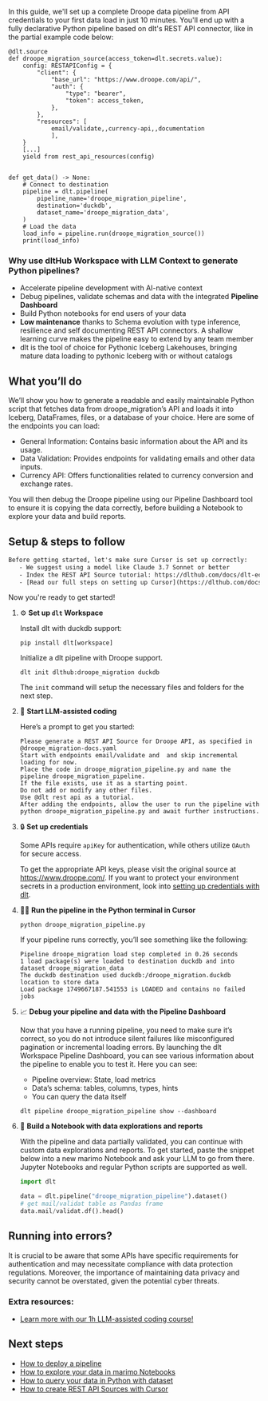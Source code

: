 In this guide, we'll set up a complete Droope data pipeline from API credentials to your first data load in just 10 minutes. You'll end up with a fully declarative Python pipeline based on dlt's REST API connector, like in the partial example code below:

```python-outcome
@dlt.source
def droope_migration_source(access_token=dlt.secrets.value):
    config: RESTAPIConfig = {
        "client": {
            "base_url": "https://www.droope.com/api/",
            "auth": {
                "type": "bearer",
                "token": access_token,
            },
        },
        "resources": [
            email/validate,,currency-api,,documentation
            ],
    }
    [...]
    yield from rest_api_resources(config)


def get_data() -> None:
    # Connect to destination
    pipeline = dlt.pipeline(
        pipeline_name='droope_migration_pipeline',
        destination='duckdb',
        dataset_name='droope_migration_data', 
    )
    # Load the data
    load_info = pipeline.run(droope_migration_source())
    print(load_info) 
```

### Why use dltHub Workspace with LLM Context to generate Python pipelines?

- Accelerate pipeline development with AI-native context
- Debug pipelines, validate schemas and data with the integrated **Pipeline Dashboard**
- Build Python notebooks for end users of your data
- **Low maintenance** thanks to Schema evolution with type inference, resilience and self documenting REST API connectors. A shallow learning curve makes the pipeline easy to extend by any team member
- dlt is the tool of choice for Pythonic Iceberg Lakehouses, bringing mature data loading to pythonic Iceberg with or without catalogs

## What you’ll do

We’ll show you how to generate a readable and easily maintainable Python script that fetches data from droope_migration’s API and loads it into Iceberg, DataFrames, files, or a database of your choice. Here are some of the endpoints you can load:

- General Information: Contains basic information about the API and its usage.
- Data Validation: Provides endpoints for validating emails and other data inputs.
- Currency API: Offers functionalities related to currency conversion and exchange rates.

You will then debug the Droope pipeline using our Pipeline Dashboard tool to ensure it is copying the data correctly, before building a Notebook to explore your data and build reports.

## Setup & steps to follow

```default
Before getting started, let's make sure Cursor is set up correctly:
   - We suggest using a model like Claude 3.7 Sonnet or better
   - Index the REST API Source tutorial: https://dlthub.com/docs/dlt-ecosystem/verified-sources/rest_api/ and add it to context as **@dlt rest api**
   - [Read our full steps on setting up Cursor](https://dlthub.com/docs/dlt-ecosystem/llm-tooling/cursor-restapi#23-configuring-cursor-with-documentation)
```

Now you're ready to get started!

1. ⚙️ **Set up `dlt` Workspace**
    
    Install dlt with duckdb support:
    ```shell
    pip install dlt[workspace]
    ```

    Initialize a dlt pipeline with Droope support.
    ```shell
    dlt init dlthub:droope_migration duckdb
    ```

    The `init` command will setup the necessary files and folders for the next step.
    
2. 🤠 **Start LLM-assisted coding**
    
    Here’s a prompt to get you started:
    
    ```prompt
    Please generate a REST API Source for Droope API, as specified in @droope_migration-docs.yaml 
    Start with endpoints email/validate and  and skip incremental loading for now. 
    Place the code in droope_migration_pipeline.py and name the pipeline droope_migration_pipeline. 
    If the file exists, use it as a starting point. 
    Do not add or modify any other files. 
    Use @dlt rest api as a tutorial. 
    After adding the endpoints, allow the user to run the pipeline with python droope_migration_pipeline.py and await further instructions.
    ```

    
3. 🔒 **Set up credentials** 
    
    Some APIs require `apiKey` for authentication, while others utilize `OAuth` for secure access.
    
    To get the appropriate API keys, please visit the original source at https://www.droope.com/.
    If you want to protect your environment secrets in a production environment, look into [setting up credentials with dlt](https://dlthub.com/docs/walkthroughs/add_credentials).
    
4. 🏃‍♀️ **Run the pipeline in the Python terminal in Cursor**
    
    ```shell
    python droope_migration_pipeline.py
    ```
    
    If your pipeline runs correctly, you’ll see something like the following:
    
    ```shell
    Pipeline droope_migration load step completed in 0.26 seconds
    1 load package(s) were loaded to destination duckdb and into dataset droope_migration_data
    The duckdb destination used duckdb:/droope_migration.duckdb location to store data
    Load package 1749667187.541553 is LOADED and contains no failed jobs
    ```
    
5. 📈 **Debug your pipeline and data with the Pipeline Dashboard**

    Now that you have a running pipeline, you need to make sure it’s correct, so you do not introduce silent failures like misconfigured pagination or incremental loading errors. By launching the dlt Workspace Pipeline Dashboard, you can see various information about the pipeline to enable you to test it. Here you can see:
    - Pipeline overview: State, load metrics
    - Data’s schema: tables, columns, types, hints
    - You can query the data itself
    
    ```shell
    dlt pipeline droope_migration_pipeline show --dashboard
    ```
    
6. 🐍 **Build a Notebook with data explorations and reports**

    With the pipeline and data partially validated, you can continue with custom data explorations and reports. To get started, paste the snippet below into a new marimo Notebook and ask your LLM to go from there. Jupyter Notebooks and regular Python scripts are supported as well.

    
    ```python
    import dlt

   data = dlt.pipeline("droope_migration_pipeline").dataset()
   # get mail/validat table as Pandas frame
   data.mail/validat.df().head()
    ```

## Running into errors?

It is crucial to be aware that some APIs have specific requirements for authentication and may necessitate compliance with data protection regulations. Moreover, the importance of maintaining data privacy and security cannot be overstated, given the potential cyber threats.

### Extra resources:

- [Learn more with our 1h LLM-assisted coding course!](https://www.youtube.com/watch?v=GGid70rnJuM)

## Next steps

- [How to deploy a pipeline](https://dlthub.com/docs/walkthroughs/deploy-a-pipeline)
- [How to explore your data in marimo Notebooks](https://dlthub.com/docs/general-usage/dataset-access/marimo)
- [How to query your data in Python with dataset](https://dlthub.com/docs/general-usage/dataset-access/dataset)
- [How to create REST API Sources with Cursor](https://dlthub.com/docs/dlt-ecosystem/llm-tooling/cursor-restapi)